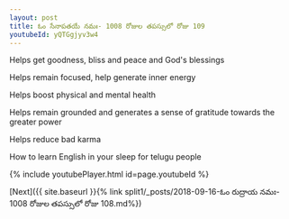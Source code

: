 ```yaml
---
layout: post
title: ఓం సేనాపతయే నమః- 1008 రోజుల తపస్సులో రోజు 109
youtubeId: yQTGgjyv3w4
---
```

 
 
Helps get goodness, bliss and peace and God's blessings
 
Helps remain focused, help generate inner energy 
 
Helps boost physical and mental health 
 
Helps remain grounded and generates a sense of gratitude towards the greater power 
 
Helps reduce bad karma
 
How to learn English in your sleep for telugu people
 
 
 
 


{% include youtubePlayer.html id=page.youtubeId %}
 
[Next]({{ site.baseurl }}{% link split1/_posts/2018-09-16-ఓం రుద్రాయ నమః- 1008 రోజుల తపస్సులో రోజు 108.md%})
 
